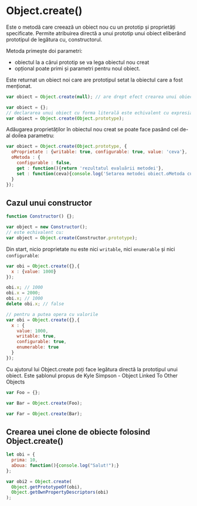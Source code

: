 # Object.create()

Este o metodă care creează un obiect nou cu un prototip și proprietăți specificate.
Permite atribuirea directă a unui prototip unui obiect eliberând prototipul de legătura cu, constructorul.

Metoda primește doi parametri:
- obiectul la a cărui prototip se va lega obiectul nou creat
- opțional poate primi și parametri pentru noul obiect.

Este returnat un obiect noi care are prototipul setat la obiectul care a fost menționat.

```js
var obiect = Object.create(null); // are drept efect crearea unui obiect nou.

var obiect = {};
// declararea unui obiect cu forma literală este echivalent cu expresia de mai jos care are același efect:
var obiect = Object.create(Object.prototype);
```

Adăugarea proprietăților în obiectul nou creat se poate face pasând cel de-al doilea parametru:

```js
var obiect = Object.create(Object.prototype, {
  oProprietate : {writable: true, configurable: true, value: 'ceva'},
  oMetoda : {
    configurable : false,
    get : function(){return 'rezultatul evaluării metodei'},
    set : function(ceva){console.log('Setarea metodei obiect.oMetoda cu valoarea ', ceva);}
  }
});
```

## Cazul unui constructor

```js
function Constructor() {};

var object = new Constructor();
// este echivalent cu:
var object = Object.create(Constructor.prototype);
```

Din start, nicio proprietate nu este nici `writable`, nici `enumerable` și nici `configurable`:

```js
var obi = Object.create({},{
  x : {value: 1000}
});

obi.x; // 1000
obi.x = 2000;
obi.x; // 1000
delete obi.x; // false

// pentru a putea opera cu valorile
var obi = Object.create({},{
  x : {
    value: 1000,
    writable: true,
    configurable: true,
    enumerable: true
  }
});
```

Cu ajutorul lui Object.create poți face legătura directă la prototipul unui obiect. Este șablonul propus de Kyle Simpson - Object Linked To Other Objects

```js
var Foo = {};

var Bar = Object.create(Foo);

var Far = Object.create(Bar);
```

## Crearea unei clone de obiecte folosind Object.create()

```javascript
let obi = {
  prima: 10,
  aDoua: function(){console.log("Salut!");}
};

var obi2 = Object.create(
  Object.getPrototypeOf(obi),
  Object.getOwnPropertyDescriptors(obi)
);
```
